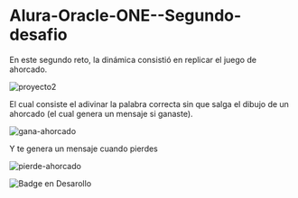 # Alura-Oracle-ONE--Segundo-desafio
En este segundo reto, la dinámica consistió en replicar el juego de ahorcado.

![proyecto2](https://user-images.githubusercontent.com/96323552/206543685-ec1678ce-c26b-41a9-aea1-0c231188ae38.png)


El cual consiste el adivinar la palabra correcta sin que salga el dibujo de un ahorcado (el cual genera un mensaje si ganaste).

![gana-ahorcado](https://user-images.githubusercontent.com/96323552/205125000-94e390ac-8eed-4a4d-bdd0-01527d132104.png)

Y te genera un mensaje cuando pierdes

![pierde-ahorcado](https://user-images.githubusercontent.com/96323552/205125556-a813e8a9-2e33-4b4f-b9b7-6ccdbaa275e7.png)


![Badge en Desarollo](https://img.shields.io/badge/STATUS-EN%20DESAROLLO-green)
